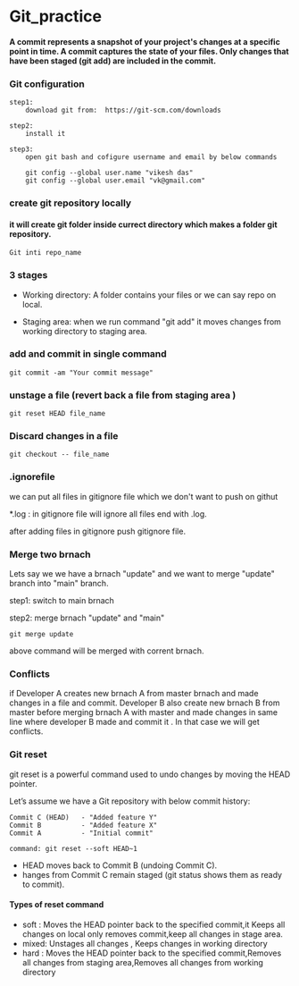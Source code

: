 # Git_practice

####  A commit represents a snapshot of your project's changes at a specific point in time. A commit captures the state of your files. Only changes that have been staged (git add) are included in the commit.

### Git configuration
```
step1:
    download git from:  https://git-scm.com/downloads

step2:
    install it 

step3:
    open git bash and cofigure username and email by below commands

    git config --global user.name "vikesh das"
    git config --global user.email "vk@gmail.com"
```

### create git repository locally
#### it will create git folder inside currect directory which makes a folder git repository. 
```
Git inti repo_name
```

### 3 stages

* Working directory: A folder contains your files or we can say repo on local.

* Staging area: when we run command "git add" it moves changes from working directory to staging area.

### add and commit in single command 

```
git commit -am "Your commit message"
```

### unstage a file (revert back a file from staging area )

```
git reset HEAD file_name
```

### Discard changes in a file
```
git checkout -- file_name
```

### .ignorefile

we can put all files in gitignore file which we don't want to push on githut

*.log : in gitignore file will ignore all files end with .log.

after adding files in gitignore push gitignore file.

### Merge two brnach 

Lets say we we have a brnach "update" and we want to merge "update" branch into "main" branch.

step1: switch to main brnach

step2: merge brnach "update" and "main"
```
git merge update
```
above command will be merged with corrent brnach.

### Conflicts

if Developer A creates new brnach A from master brnach and made changes in a file and commit. Developer B also create new brnach B from master before merging brnach A with master and made changes in same line where developer B made and commit it . In that case we will get conflicts.

### Git reset

git reset is a powerful command used to undo changes by moving the HEAD pointer.

Let’s assume we have a Git repository with below commit history:
```
Commit C (HEAD)   - "Added feature Y"  
Commit B          - "Added feature X"  
Commit A          - "Initial commit"  
```
```
command: git reset --soft HEAD~1
```
* HEAD moves back to Commit B (undoing Commit C).
* hanges from Commit C remain staged (git status shows them as ready to commit).

#### Types of reset command
* soft : Moves the HEAD pointer back to the specified commit,it Keeps all changes on local only removes commit,keep all changes in stage area. 
* mixed: Unstages all changes , Keeps changes in working directory
* hard :  Moves the HEAD pointer back to the specified commit,Removes all changes from staging area,Removes all changes from working directory
